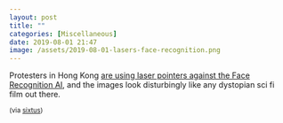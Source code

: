 ```yaml
---
layout: post
title: ""
categories: [Miscellaneous]
date: 2019-08-01 21:47
image: /assets/2019-08-01-lasers-face-recognition.png
---
```

Protesters in Hong Kong [are using laser pointers against the Face Recognition AI](https://twitter.com/alessabocchi/status/1156513770254012416), and the images look disturbingly like any dystopian sci fi film out there.

<small>(via [sixtus](https://twitter.com/sixtus))</small>
